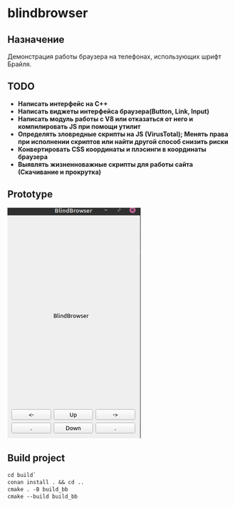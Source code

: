 # blindbrowser

## Назначение
 Демонстрация работы браузера на телефонах, использующих шрифт Брайля.

## TODO
- **Написать интерфейс на С++**
- **Написать виджеты интерфейса браузера(Button, Link, Input)**
- **Написать модуль работы с V8 или отказаться от него и компилировать JS при помощи утилит**
- **Определять зловредные скрипты на JS (VirusTotal); Менять права при исполнении скриптов или найти другой способ снизить риски**
- **Конвертировать CSS координаты и плэсинги в координаты браузера**
- **Выявлять жизненноважные скрипты для работы сайта (Скачивание и прокрутка)**


## Prototype
![](pics/blindbrowser.png)

## Build project

``` Bashs
cd build`
conan install . && cd ..
cmake . -B build_bb
cmake --build build_bb
```

